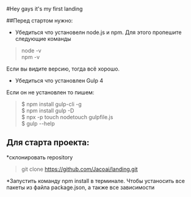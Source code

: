 #Hey gays it\'s my first landing

##Перед стартом нужно:
* Убедиться что установелн node.js и npm. Для этого пропешите
 следующие команды
> node -v  
> npm -v   

Если вы видите версию, тогда всё  хорошо.

* Убедиться что установлен Gulp 4 

Если он не установлен то пишем:

> $ npm install gulp-cli -g  
> $ npm install gulp -D  
> $ npx -p touch nodetouch gulpfile.js  
> $ gulp --help  

## Для старта проекта:
*склонировать repository
> git clone https://github.com/Jacoai/landing.git

*Запустить команду npm install в терминале. Чтобы устаносить все 
пакеты из файла package.json, а также все зависимости 
